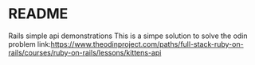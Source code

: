 # README


Rails simple api demonstrations
This is a simpe solution to solve the odin problem link:https://www.theodinproject.com/paths/full-stack-ruby-on-rails/courses/ruby-on-rails/lessons/kittens-api
